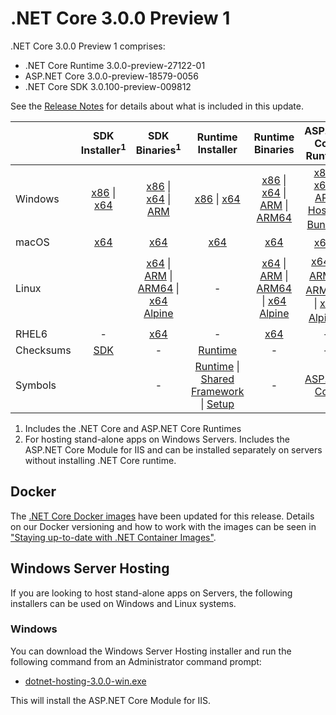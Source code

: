 # .NET Core 3.0.0 Preview 1

.NET Core 3.0.0 Preview 1 comprises:

* .NET Core Runtime 3.0.0-preview-27122-01
* ASP.NET Core 3.0.0-preview-18579-0056
* .NET Core SDK 3.0.100-preview-009812

See the [Release Notes][release-notes] for details about what is included in this update.

|           | SDK Installer<sup>1</sup>                        | SDK Binaries<sup>1</sup>                 | Runtime Installer                                        | Runtime Binaries                                 | ASP.NET Core Runtime           |
| --------- | :------------------------------------------:     | :----------------------:                 | :---------------------------:                            | :-------------------------:                      | :-----------------:            |
| Windows   | [x86][dotnet-sdk-win-x86.exe] \| [x64][dotnet-sdk-win-x64.exe] | [x86][dotnet-sdk-win-x86.zip] \| [x64][dotnet-sdk-win-x64.zip] \| [ARM][dotnet-sdk-win-arm.zip] | [x86][dotnet-runtime-win-x86.exe] \| [x64][dotnet-runtime-win-x64.exe] | [x86][dotnet-runtime-win-x86.zip] \| [x64][dotnet-runtime-win-x64.zip] \| [ARM][dotnet-runtime-win-arm.zip] \| [ARM64][dotnet-runtime-win-arm64.zip] | [x86][aspnetcore-runtime-win-x86.exe] \| [x64][aspnetcore-runtime-win-x64.exe] \| [ARM][aspnetcore-runtime-win-arm.zip] <br> [Hosting Bundle][dotnet-hosting-win.exe]<sup>2</sup> |
| macOS     | [x64][dotnet-sdk-osx-x64.pkg]  | [x64][dotnet-sdk-osx-x64.tar.gz]     | [x64][dotnet-runtime-osx-x64.pkg] | [x64][dotnet-runtime-osx-x64.tar.gz] | [x64][aspnetcore-runtime-osx-x64.tar.gz]<sup>1</sup>
| Linux     |    | [x64][dotnet-sdk-linux-x64.tar.gz] \| [ARM][dotnet-sdk-linux-arm.tar.gz] \| [ARM64][dotnet-sdk-linux-arm64.tar.gz] \| [x64 Alpine][dotnet-sdk-linux-musl-x64.tar.gz] | - | [x64][dotnet-runtime-linux-x64.tar.gz] \| [ARM][dotnet-runtime-linux-arm.tar.gz] \| [ARM64][dotnet-runtime-linux-arm64.tar.gz] \| [x64 Alpine][dotnet-runtime-linux-musl-x64.tar.gz] | [x64][aspnetcore-runtime-linux-x64.tar.gz]<sup>1</sup>  \| [ARM][aspnetcore-runtime-linux-arm.tar.gz]<sup>1</sup> \| [ARM64][aspnetcore-runtime-linux-arm64.tar.gz]<sup>1</sup> \| [x64 Alpine][aspnetcore-runtime-linux-musl-x64.tar.gz]<sup>1</sup> |
| RHEL6     | -                                                | [x64][dotnet-sdk-rhel.6-x64.tar.gz]                    | -                                                        | [x64][dotnet-runtime-rhel.6-x64.tar.gz] | - |
| Checksums | [SDK][checksums-sdk]                             | -                                        | [Runtime][checksums-runtime]                             | - | - |
| Symbols   |  | -                                        | [Runtime][coreclr-symbols.zip] \| [Shared Framework][corefx-symbols.zip] \| [Setup][core-setup-symbols.zip] | - | [ASP.NET Core][aspnet-symbols.zip] |

1. Includes the .NET Core and ASP.NET Core Runtimes
2. For hosting stand-alone apps on Windows Servers. Includes the ASP.NET Core Module for IIS and can be installed separately on servers without installing .NET Core runtime.

## Docker

The [.NET Core Docker images](https://hub.docker.com/r/microsoft/dotnet/) have been updated for this release. Details on our Docker versioning and how to work with the images can be seen in ["Staying up-to-date with .NET Container Images"](https://blogs.msdn.microsoft.com/dotnet/2018/06/18/staying-up-to-date-with-net-container-images/).

## Windows Server Hosting

If you are looking to host stand-alone apps on Servers, the following installers can be used on Windows and Linux systems.

### Windows

You can download the Windows Server Hosting installer and run the following command from an Administrator command prompt:

* [dotnet-hosting-3.0.0-win.exe][dotnet-hosting-win.exe]

This will install the ASP.NET Core Module for IIS.

[blob-runtime]: https://dotnetcli.blob.core.windows.net/dotnet/Runtime/
[blob-sdk]: https://dotnetcli.blob.core.windows.net/dotnet/Sdk/
[release-notes]: https://github.com/dotnet/core/blob/master/release-notes/3.0/preview/3.0.0-preview1.md

[dotnet-runtime-linux-arm.tar.gz]: https://download.visualstudio.microsoft.com/download/pr/9fad78e1-5824-480f-8a2a-badd80a7ea1c/f3c498ed38d56a28927381f24b6c4398/dotnet-runtime-3.0.0-preview-27122-01-linux-arm.tar.gz
[dotnet-runtime-linux-arm64.tar.gz]: https://download.visualstudio.microsoft.com/download/pr/34f71157-b200-447d-b16f-f066c5b29de0/1446beda3ff085a0015c643176794041/dotnet-runtime-3.0.0-preview-27122-01-linux-arm64.tar.gz
[dotnet-runtime-linux-musl-x64.tar.gz]: https://download.visualstudio.microsoft.com/download/pr/b5add31b-a287-449c-9a70-84c4fe931a9e/f013b0a3c24e814d99a05f2a8b9f88f3/dotnet-runtime-3.0.0-preview-27122-01-linux-musl-x64.tar.gz
[dotnet-runtime-linux-x64.tar.gz]: https://download.visualstudio.microsoft.com/download/pr/e160137d-6724-4ac1-84a2-3c0630b8e45f/3c6b990513498b7007e646f383f57654/dotnet-runtime-3.0.0-preview-27122-01-linux-x64.tar.gz
[dotnet-runtime-osx-x64.pkg]: https://download.visualstudio.microsoft.com/download/pr/69507539-d683-4ab5-a5c5-6fe356ce0e6a/ec078cea28f02351a1aa63b5615f1e63/dotnet-runtime-3.0.0-preview-27122-01-osx-x64.pkg
[dotnet-runtime-osx-x64.tar.gz]: https://download.visualstudio.microsoft.com/download/pr/08ffb245-632f-4bbb-8e5c-587f58a38bac/fc85e87e32b96c7836ed2e9fa70d266c/dotnet-runtime-3.0.0-preview-27122-01-osx-x64.tar.gz
[dotnet-runtime-rhel.6-x64.tar.gz]: https://download.visualstudio.microsoft.com/download/pr/70591207-fccb-4103-8962-0c27a60f2649/92616b730123ff7b5c5ce8cc2e4ea0de/dotnet-runtime-3.0.0-preview-27122-01-rhel.6-x64.tar.gz
[dotnet-runtime-win-arm.zip]: https://download.visualstudio.microsoft.com/download/pr/fda9d90c-46f5-49fd-bb49-a942009526a7/2773130531f6835dbf8ce6ebe5e8f556/dotnet-runtime-3.0.0-preview-27122-01-win-arm.zip
[dotnet-runtime-win-arm64.zip]: https://download.visualstudio.microsoft.com/download/pr/fca319aa-cd7a-4a4f-8925-68c3a582cee5/36605244a169b2abd47ba5b29e1a53f7/dotnet-runtime-3.0.0-preview-27122-01-win-arm64.zip
[dotnet-runtime-win-x64.exe]: https://download.visualstudio.microsoft.com/download/pr/f3204589-6440-4c30-bab2-85a4a2527a3a/5cfa835f7d568cb22f923cd7fba6f504/dotnet-runtime-3.0.0-preview-27122-01-win-x64.exe
[dotnet-runtime-win-x64.zip]: https://download.visualstudio.microsoft.com/download/pr/da8e8666-ee52-4f05-8752-f1ecfba0fd4b/cb2191b53928b593d11f52fcb54d5d5e/dotnet-runtime-3.0.0-preview-27122-01-win-x64.zip
[dotnet-runtime-win-x86.exe]: https://download.visualstudio.microsoft.com/download/pr/a2ce9ddc-475c-4c84-b9a2-e33ffbb5d484/3cea941a2f3fba5a2aec11b881d8bfff/dotnet-runtime-3.0.0-preview-27122-01-win-x86.exe
[dotnet-runtime-win-x86.zip]: https://download.visualstudio.microsoft.com/download/pr/2cc395c2-53dc-4724-b6ab-d5acfef08fef/8418fef4b81dc3d07084b2bbee14e943/dotnet-runtime-3.0.0-preview-27122-01-win-x86.zip
[aspnetcore-runtime-linux-arm.tar.gz]: https://download.visualstudio.microsoft.com/download/pr/384abba5-e296-465b-9d86-63b2c3c64110/bf0d67a1ae3a4f5752bf7cec1d2b284c/aspnetcore-runtime-3.0.0-preview-18579-0056-linux-arm.tar.gz
[aspnetcore-runtime-linux-arm64.tar.gz]: https://download.visualstudio.microsoft.com/download/pr/c3f563f8-5665-43e1-9b71-d73664830e47/417bc08690f79f4dbadb79402df7c804/aspnetcore-runtime-3.0.0-preview-18579-0056-linux-arm64.tar.gz
[aspnetcore-runtime-linux-musl-x64.tar.gz]: https://download.visualstudio.microsoft.com/download/pr/447e0676-2fe3-45f7-9eef-2db82d49ebbc/9547edf364daf6506a8415387ef03651/aspnetcore-runtime-3.0.0-preview-18579-0056-linux-musl-x64.tar.gz
[aspnetcore-runtime-linux-x64.tar.gz]: https://download.visualstudio.microsoft.com/download/pr/d5460b29-cab8-43e6-b939-d150f4119e5e/b6269597f778fb9932925d50e6a0b0ed/aspnetcore-runtime-3.0.0-preview-18579-0056-linux-x64.tar.gz
[aspnetcore-runtime-osx-x64.tar.gz]: https://download.visualstudio.microsoft.com/download/pr/989326ee-a70f-4781-a3f4-dde1496aa008/e5da8c23729c3ea663f38fc4386501e4/aspnetcore-runtime-3.0.0-preview-18579-0056-osx-x64.tar.gz
[aspnetcore-runtime-win-arm.zip]: https://download.visualstudio.microsoft.com/download/pr/0f58e815-fe80-4a12-bb79-cd1baa1db060/b1d7285b12ef1f28d809000d4fc21244/aspnetcore-runtime-3.0.0-preview-18579-0056-win-arm.zip
[aspnetcore-runtime-win-x64.exe]: https://download.visualstudio.microsoft.com/download/pr/e8dff8d0-d147-4aa5-b737-801ca92a9695/dd60414d1bf1bb8854f80eec35e95cfa/aspnetcore-runtime-3.0.0-preview-18579-0056-win-x64.exe
[aspnetcore-runtime-win-x64.zip]: https://download.visualstudio.microsoft.com/download/pr/16b164d8-b1f1-420d-aa35-c8fd3b5ff072/5bda13705accec695fb92237fcbe5c6a/aspnetcore-runtime-3.0.0-preview-18579-0056-win-x64.zip
[aspnetcore-runtime-win-x86.exe]: https://download.visualstudio.microsoft.com/download/pr/61924087-dae8-4cae-a8eb-c67474d19a1b/82ac78d5b8863950d97a1615ced09001/aspnetcore-runtime-3.0.0-preview-18579-0056-win-x86.exe
[aspnetcore-runtime-win-x86.zip]: https://download.visualstudio.microsoft.com/download/pr/8029eb2b-559f-4c0d-90a4-922bbe03e876/c4c50412220c0f1685ab5af4e57a2d9e/aspnetcore-runtime-3.0.0-preview-18579-0056-win-x86.zip
[dotnet-hosting-win.exe]: https://download.visualstudio.microsoft.com/download/pr/b6ed9bfd-a5e6-4f13-806a-aa829a03a46b/7916bf00d5d8ab4d831910a0d39cb70e/dotnet-hosting-3.0.0-preview-18579-0056-win.exe
[dotnet-sdk-osx-gs-x64.pkg]: https://download.visualstudio.microsoft.com/download/pr/f97c1f65-a021-4778-8c84-cc8305c49ac3/12c1ebf85f15551987682860d9dec0be/dotnet-sdk-3.0.100-preview-009812-osx-gs-x64.pkg
[dotnet-sdk-linux-arm.tar.gz]: https://download.visualstudio.microsoft.com/download/pr/552ed9d1-4ce7-4fba-afba-0951e3243057/1ec33497645f15c68a1857f4abd0072f/dotnet-sdk-3.0.100-preview-009812-linux-arm.tar.gz
[dotnet-sdk-linux-arm64.tar.gz]: https://download.visualstudio.microsoft.com/download/pr/b1f2ff81-9e2e-4161-b984-7107c6a2b634/a0cba033134a5c1875f4971738823e71/dotnet-sdk-3.0.100-preview-009812-linux-arm64.tar.gz
[dotnet-sdk-linux-musl-x64.tar.gz]: https://download.visualstudio.microsoft.com/download/pr/0a0422a4-af0d-4742-a4ee-65bf87f146f9/6cad8369e06b3246fee3feab6d0256da/dotnet-sdk-3.0.100-preview-009812-linux-musl-x64.tar.gz
[dotnet-sdk-linux-x64.tar.gz]: https://download.visualstudio.microsoft.com/download/pr/9f071c35-36b4-48c9-bcc2-b381ecb6cada/5be4784f19c28cb58f8c79219347201a/dotnet-sdk-3.0.100-preview-009812-linux-x64.tar.gz
[dotnet-sdk-osx-x64.pkg]: https://download.visualstudio.microsoft.com/download/pr/4331e5b4-528a-422d-a03e-6f4f877adc33/54651267c4af9d4b6dedb661f267085d/dotnet-sdk-3.0.100-preview-009812-osx-x64.pkg
[dotnet-sdk-osx-x64.tar.gz]: https://download.visualstudio.microsoft.com/download/pr/55dc08a2-c7e9-4ba4-8a46-3f0272f870f3/bac5328572e26ed2ef5f63fbbc1e4522/dotnet-sdk-3.0.100-preview-009812-osx-x64.tar.gz
[dotnet-sdk-rhel.6-x64.tar.gz]: https://download.visualstudio.microsoft.com/download/pr/218bdea9-bbfc-43af-927a-cd075b075570/8fc8d3c1d797dd7c7ff55bf745963cc5/dotnet-sdk-3.0.100-preview-009812-rhel.6-x64.tar.gz
[dotnet-sdk-win-arm.zip]: https://download.visualstudio.microsoft.com/download/pr/a702865f-23c3-460e-968b-faaf6bd123db/20b16fb7e81f5b4faa32d6b5b12cb682/dotnet-sdk-3.0.100-preview-009812-win-arm.zip
[dotnet-sdk-win-gs-x64.exe]: https://download.visualstudio.microsoft.com/download/pr/84a10ab3-4304-4cce-8ec7-9d9557b1c0fe/7319534102973dff178d8319f5263fcb/dotnet-sdk-3.0.100-preview-009812-win-gs-x64.exe
[dotnet-sdk-win-gs-x86.exe]: https://download.visualstudio.microsoft.com/download/pr/b3445424-5fd7-4064-ae41-a08997939091/cf12037965ddee5cd85dd99dacfcea4e/dotnet-sdk-3.0.100-preview-009812-win-gs-x86.exe
[dotnet-sdk-win-x64.exe]: https://download.visualstudio.microsoft.com/download/pr/8cc03c57-6193-42bb-86f3-e1587f3239bb/7e3c8a823a06c66a1429482c77524483/dotnet-sdk-3.0.100-preview-009812-win-x64.exe
[dotnet-sdk-win-x64.zip]: https://download.visualstudio.microsoft.com/download/pr/453ffc14-c117-40b9-ba1a-077b6d457f0a/c34170b167165a6b15716ab86ce73c4e/dotnet-sdk-3.0.100-preview-009812-win-x64.zip
[dotnet-sdk-win-x86.exe]: https://download.visualstudio.microsoft.com/download/pr/f4956615-2d42-47f3-ac35-f99866ee16bc/d884145214a40769281682d726899746/dotnet-sdk-3.0.100-preview-009812-win-x86.exe
[dotnet-sdk-win-x86.zip]: https://download.visualstudio.microsoft.com/download/pr/8dbffd27-1acc-467d-b9fe-fb84332b8b2e/e34c8d63d88e4597e181ab6d2737e380/dotnet-sdk-3.0.100-preview-009812-win-x86.zip
[aspnet-symbols.zip]: https://download.visualstudio.microsoft.com/download/pr/2c62ae5b-209b-4f0f-9822-512319981766/32c5139973341c4a83dac5edd417136f/aspnet-3.0.0-preview1-symbols.zip
[core-setup-symbols.zip]: https://download.visualstudio.microsoft.com/download/pr/c12ffe56-4b65-4b36-8de3-f6ce7c7334dd/b1b2d998ea21a8e6381b94cee0cac336/core-setup-3.0.0-preview1-symbols.zip
[coreclr-symbols.zip]: https://download.visualstudio.microsoft.com/download/pr/89603152-1024-4dcd-a05a-0bf29f59ffc4/8508e69a69cd026aa800f09d425f1981/coreclr-3.0.0-preview1-symbols.zip
[corefx-symbols.zip]: https://download.visualstudio.microsoft.com/download/pr/eb8aff95-4641-46c0-a019-0747887b4d4d/6d90fb115413c773ab291984124f978b/corefx-3.0.0-preview1-symbols.zip

[checksums-runtime]: https://dotnetcli.blob.core.windows.net/dotnet/checksums/3.0.0-preview-27122-01-runtime-sha.txt
[checksums-sdk]: https://dotnetcli.blob.core.windows.net/dotnet/checksums/3.0.100-preview-009812-sdk-sha.txt

[linux-install]: https://www.microsoft.com/net/download/linux
[linux-setup]: https://github.com/dotnet/core/blob/master/Documentation/linux-setup.md

[dotnet-blog]: https://blogs.msdn.microsoft.com/dotnet/
